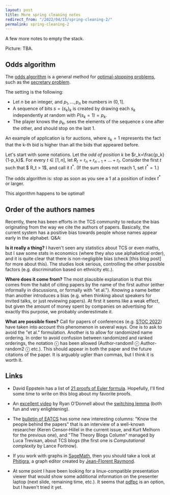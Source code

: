 ```yaml
---
layout: post
title: More spring cleaning notes
redirect_from: "/2022/04/15/spring-cleaning-2/"
permalink: spring-cleaning-2
---
```


A few more notes to empty the stack.

Picture: TBA.


## Odds algorithm

The [odds algorithm](https://en.wikipedia.org/wiki/Odds_algorithm) is a 
general method for 
[optimal-stopping problems](https://en.wikipedia.org/wiki/Optimal_stopping), 
such as the [secretary problem](https://en.wikipedia.org/wiki/Secretary_problem).

The setting is the following:

* Let $n$ be an integer, and $p_1,...,p_n$ be numbers in $(0,1]$.
* A sequence of bits $s=(s_k)_k$ is created by drawing each $s_k$ 
independently at random with $P(s_k=1)=p_k$.
* The player knows the $p_k$, sees the elements of the sequence $s$ one 
after the other, and should stop on the last 1. 

An example of application is for auctions, where $s_k=1$ represents the 
fact that the k-th bid is higher than all the bids that appeared before.

Let's start with some notations.
Let the *odd of position $k$* be $r_k=\frac{p_k}{1-p_k}$. 
For every $t\in [1,n]$, let $R_t=r_n + r_{n-1}+...+r_{t}$.
Consider the first $t$ such that $ R_t > 1$, and call it $t^{*}$. 
(If the sum does not reach $1$, set $t^*=1$.)

The odds algorithm is: stop as soon as you see a 1 at a position of 
index $t^*$ or larger.

This algorithm happens to be optimal!

## Order of the authors names

Recently, there has been efforts in the TCS community to reduce the bias 
originating from the way we cite the authors of papers. Basically, the 
current system has a positive bias towards people whose names appear early in 
the alphabet. Q&A:
 
**Is it really a thing?**
I haven't seen any statistics about TCS or even maths, but I saw some stats
in economics (where they also use alphabetical order), and it is 
quite clear that there is non-negligible bias (check [this blog post] 
for more about this). The studies look serious, controlling the other 
possible factors (e.g. discrimination based on ethnicity etc.).

**Where does it come from?**
The most plausible explanation is that this comes from the habit of citing 
papers by the name of the first author (either informally in discussions, 
or formally with "et al."). Knowing a name better than another introduces 
a bias (e.g. when thinking about speakers for invited talks, or just 
reviewing papers). At first it seems like a weak effect, but given the 
amount of money spent by companies on advertising for exactly this purpose, 
we probably underestimate it.

**What are possible fixes?** 
Call for papers of conferences 
(e.g. [STOC 2022](http://acm-stoc.org/stoc2022/cfp.html)) have taken into 
account this phenomenon in several ways. One is to ask to avoid the "et al."
formulation. Another is to allow for randomized name ordering. In order to 
avoid confusion between randomized and ranked orderings, the notation ⓡ has 
been allowed (Author-random1 ⓡ Author-random2 ⓡ etc.). This should 
appear in both the paper and the future citations of the paper. 
It is arguably uglier than commas, but I think it is worth it. 

## Links

* David Eppstein has a list of 
[21 proofs of Euler formula](https://www.ics.uci.edu/~eppstein/junkyard/euler/).
Hopefully, I'll find some time to write on this blog about my favorite proofs.

* An [excellent video](https://www.youtube.com/watch?v=ahW96yYmWx0) by Ryan 
O'Donnell about the [switching lemma](https://en.wikipedia.org/wiki/Switching_lemma)
(both fun and very enlightening). 

* The [bulletin of EATCS](http://bulletin.eatcs.org/index.php/beatcs) has 
some new interesting columns: "Know the people behind the papers" that is 
an interview of a well-known researcher (Keren Censor-Hillel in the current 
issue, and Kurt Melhorn for the previous one), and "The Theory Blogs Column"
managed by Luca Trevisan, about TCS blogs (the first one is *Computational 
complexity* by Lance Fortnow).

* If you work with graphs in [SageMath](https://www.sagemath.org/), then 
you should take a look at 
[Phitigra](https://github.com/jfraymond/phitigra/blob/master/README.md), a 
graph editor created by [Jean-Florent Raymond](https://perso.limos.fr/~jfraymon/).

* At some point I have been looking for a linux-compatible presentation viewer 
that would show some additional information on the presenter laptop (next 
slide, remaining time, etc.). It seems that [pdfpc](https://pdfpc.github.io/) is an 
option, but I haven't tried it yet.

